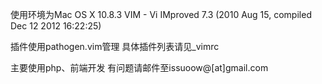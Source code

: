 使用环境为Mac OS X 10.8.3
VIM - Vi IMproved 7.3 (2010 Aug 15, compiled Dec 12 2012 16:22:25)

插件使用pathogen.vim管理
具体插件列表请见_vimrc

主要使用php、前端开发
有问题请邮件至issuoow@[at]gmail.com
